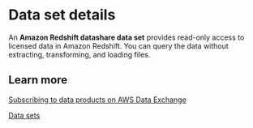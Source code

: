 # Data set details<a name="hp-data-set-details-overview"></a>

An **Amazon Redshift datashare data set** provides read\-only access to licensed data in Amazon Redshift\. You can query the data without extracting, transforming, and loading files\. 

## Learn more<a name="hp-data-set-details-overview-learn"></a>

[ Subscribing to data products on AWS Data Exchange](https://docs.aws.amazon.com/data-exchange/latest/userguide/subscribe-to-data-sets.html?icmpid=docs_dataexchange_helppane)

[ Data sets](https://docs.aws.amazon.com/data-exchange/latest/userguide/data-sets.html?icmpid=docs_dataexchange_helppane#data-sets-concept)